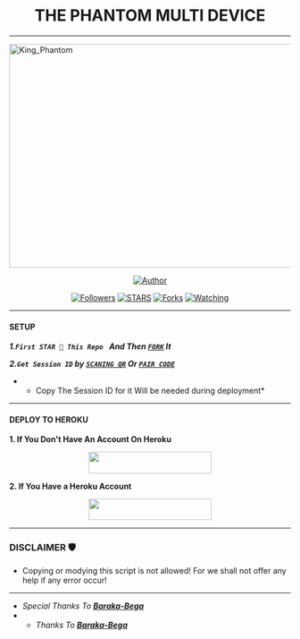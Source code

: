 <h1 align="center"> THE PHANTOM MULTI DEVICE </h1>
<p align="center">  

***
</p>
    <img alt="King_Phantom" width="550" height="400" src="https://files.catbox.moe/uuye39.jpg">
<p align="center">
<p align="center">
<a href="https://github.com/Phantom-kin/Phantom-MD"><img title="Author" src="https://img.shields.io/badge/Phantom-MD-blue?style=for-the-badge&logo=github"></a>
<p/>
<p align="center">
<a href="https://github.com/Phantom-kin?tab=followers"><img title="Followers" src="https://img.shields.io/github/followers/Phantom-kin?label=Followers&style=social"></a>
<a href="https://github.com/Phantom-kin/Phantom-MD/stargazers/"><img title="STARS" src="https://img.shields.io/github/stars/Phantom-kin/Phantom-kin?&style=social"></a>
<a href="https://github.com/Phantom-kin/Phantom-MD/network/members"><img title="Forks" src="https://img.shields.io/github/forks/Phantom-kin/Phantom-MD?style=social"></a>
<a href="https://github.com/Phantom-kin/Phantom-MD/watchers"><img title="Watching" src="https://img.shields.io/github/watchers/Phantom-kin/Phantom-MD?label=Watching&style=social"></a>
  
***

#### SETUP 

***1.`First STAR 🌟 This Repo ` And Then [`FORK`](https://github.com/Phantom-kin/Phantom-MD/fork) It***

***2.`Get Session ID` by [`SCANING QR`](https://king-phantom-tou3.onrender.com/wasiqr) Or [`PAIR CODE`](https://king-phantom-tou3.onrender.com/pair)***

* - Copy The Session ID for it Will be needed during deployment*

***

#### DEPLOY TO HEROKU 
**1. If You Don't Have An Account On Heroku**
    <br>
<p align="center"><a href="https://signup.heroku.com">
 <img src="https://img.shields.io/badge/Create%20Account%20Now-blue?style=for-the-badge&logo=heroku" width="220" height="38.45"/></a></p>

**2. If You Have a Heroku Account**
    <br>
<p align="center"><a href="https://dashboard.heroku.com/new?template=https://github.com/Phantom-kin/PHANTOM-MD"> <img src="https://img.shields.io/badge/DEPLOY%20NOW-blue?style=for-the-badge&logo=heroku" width="220" height="38.45"/></a></p>


***


### DISCLAIMER 🛡 
- Copying or modying this script is not allowed! For we shall not offer any help if any error occur!

***

 
 - *Special Thanks To **[Baraka-Bega](https://github.com/Kingbega)***
 - - *Thanks To **[Baraka-Bega](https://github.com/Phantom-kin)***
